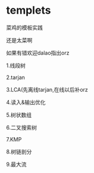 # templets
菜鸡的模板实践

还是太菜啊

如果有错欢迎dalao指出orz

1.线段树

2.tarjan

3.LCA(先离线tarjan,在线以后补orz

4.读入&输出优化

5.树状数组

6.二叉搜索树

7.KMP

8.树链剖分

9.最大流